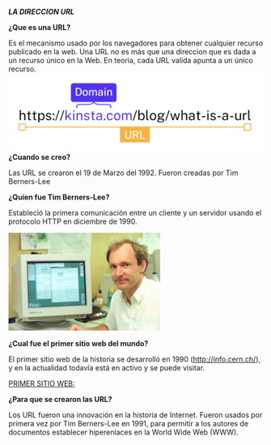 _**LA DIRECCION URL**_


**¿Que es una URL?**

Es el mecanismo usado por los navegadores para obtener cualquier recurso publicado en la web. Una URL no es más que una direccion que es dada a un recurso único en la Web. En teoria, cada URL valida apunta a un único recurso.
![Creador URL](https://github.com/100007821/SMX2_M8UF1A1_HistoriaWeb-1992-HistoriaURL-AlexNaranjo/blob/main/url-domain.png)
**¿Cuando se creo?**

Las URL se crearon el 19 de Marzo del 1992. Fueron creadas por Tim Berners-Lee

**¿Quien fue Tim Berners-Lee?**

Estableció la primera comunicación entre un cliente y un servidor usando el protocolo HTTP en diciembre de 1990.

![Creador URL](https://github.com/100007821/SMX2_M8UF1A1_HistoriaWeb-1992-HistoriaURL-AlexNaranjo/blob/main/creador%20URL%201.jpg)

**¿Cual fue el primer sitio web del mundo?**

El primer sitio web de la historia se desarrolló en 1990 (http://info.cern.ch/), y en la actualidad todavía está en activo y se puede visitar.

[PRIMER SITIO WEB:](http://info.cern.ch/)

**¿Para que se crearon las URL?**

Los URL fueron una innovación en la historia de Internet. Fueron usados por primera vez por Tim Berners-Lee en 1991, para permitir a los autores de documentos establecer hiperenlaces en la World Wide Web (WWW).
